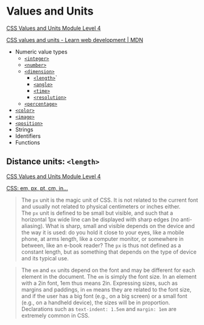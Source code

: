 # Values and Units
[CSS Values and Units Module Level 4](https://drafts.csswg.org/css-values-4)

[CSS values and units - Learn web development | MDN](https://developer.mozilla.org/en-US/docs/Learn/CSS/Building_blocks/Values_and_units)

- Numeric value types
  - [`<integer>`](https://developer.mozilla.org/en-US/docs/Web/CSS/integer)
  - [`<number>`](https://developer.mozilla.org/en-US/docs/Web/CSS/number)
  - [`<dimension>`](https://developer.mozilla.org/en-US/docs/Web/CSS/dimension)
    - [`<length>`](https://developer.mozilla.org/en-US/docs/Web/CSS/length)`
    - [`<angle>`](https://developer.mozilla.org/en-US/docs/Web/CSS/angle)
    - [`<time>`](https://developer.mozilla.org/en-US/docs/Web/CSS/time)
    - [`<resolution>`](https://developer.mozilla.org/en-US/docs/Web/CSS/resolution)
  - [`<percentage>`](https://developer.mozilla.org/en-US/docs/Web/CSS/percentage)
- [`<color>`](../Color/README.md)
- [`<image>`](https://developer.mozilla.org/en-US/docs/Web/CSS/image)
- [`<position>`](https://developer.mozilla.org/en-US/docs/Web/CSS/position_value)
- Strings
- Identifiers
- Functions

## Distance units: `<length>`
[CSS Values and Units Module Level 4](https://drafts.csswg.org/css-values-4/#lengths)

[CSS: em, px, pt, cm, in…](https://www.w3.org/Style/Examples/007/units.en.html)

> The `px` unit is the magic unit of CSS. It is not related to the current font and usually not related to physical centimeters or inches either. The `px` unit is defined to be small but visible, and such that a horizontal 1px wide line can be displayed with sharp edges (no anti-aliasing). What is sharp, small and visible depends on the device and the way it is used: do you hold it close to your eyes, like a mobile phone, at arms length, like a computer monitor, or somewhere in between, like an e-book reader? The `px` is thus not defined as a constant length, but as something that depends on the type of device and its typical use.

> The `em` and `ex` units depend on the font and may be different for each element in the document. The `em` is simply the font size. In an element with a 2in font, 1em thus means 2in. Expressing sizes, such as margins and paddings, in `em` means they are related to the font size, and if the user has a big font (e.g., on a big screen) or a small font (e.g., on a handheld device), the sizes will be in proportion. Declarations such as `text-indent: 1.5em` and `margin: 1em` are extremely common in CSS.
